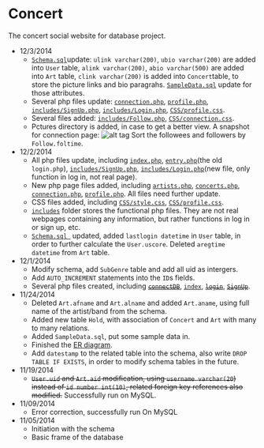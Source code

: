 Concert
========

The concert social website for database project.
* 12/3/2014
  * [```Schema.sql```](https://github.com/southpenguin/Concert/blob/master/sql/Schema.sql)update: ```ulink varchar(200)```, ```ubio varchar(200)``` are added into ```User``` table, ```alink varchar(200)```, ```abio varchar(500)``` are added into ```Art``` table, ```clink varchar(200)``` is added into ```Concert```table, to store the picture links and bio paragrahs. [```SampleData.sql```](https://github.com/southpenguin/Concert/blob/master/sql/SampleData.sql) update for those attributes.
  * Several php files update: [```connection.php```](https://github.com/southpenguin/Concert/blob/master/php/connection.php), [```profile.php```](https://github.com/southpenguin/Concert/blob/master/php/profile.php), [```includes/SignUp.php```](https://github.com/southpenguin/Concert/blob/master/php/includes/SignUp.php), [```includes/Login.php```](https://github.com/southpenguin/Concert/blob/master/php/includes/Login.php), [```CSS/profile.css```](https://github.com/southpenguin/Concert/blob/master/php/css/profile.css).
  * Several files added: [```includes/Follow.php```](https://github.com/southpenguin/Concert/blob/master/php/includes/Follow.php), [```CSS/connection.css```](https://github.com/southpenguin/Concert/blob/master/php/css/connection.css).
  * Pctures directory is added, in case to get a better view. A snapshot for connection page: ![alt tag](https://raw.githubusercontent.com/southpenguin/Concert/master/php/Pictures/Screenshot%202014-12-04%2004.47.09.png?token=AC0jiXgNQdRcSJJolpNWclqyODwztZJCks5UiWkMwA%3D%3D) Sort the followees and followers by ```Follow.foltime```.
* 12/2/2014
  * All php files update, including [```index.php```](https://github.com/southpenguin/Concert/blob/master/php/index.php), [```entry.php```](https://github.com/southpenguin/Concert/blob/master/php/entry.php)(the old ```login.php```), [```includes/SignUp.php```](https://github.com/southpenguin/Concert/blob/master/php/includes/SignUp.php), [```includes/Login.php```](https://github.com/southpenguin/Concert/blob/master/php/includes/Login.php)(new file, only function in log in, not real page).
  * New php page files added, including [```artists.php```](https://github.com/southpenguin/Concert/blob/master/php/artists.php), [```concerts.php```](https://github.com/southpenguin/Concert/blob/master/php/concerts.php), [```connection.php```](https://github.com/southpenguin/Concert/blob/master/php/connection.php), [```profile.php```](https://github.com/southpenguin/Concert/blob/master/php/profile.php). All files need further update.
  * CSS files added, including [```CSS/style.css```](https://github.com/southpenguin/Concert/blob/master/php/css/style.css), [```CSS/profile.css```](https://github.com/southpenguin/Concert/blob/master/php/css/profile.css).
  * [```includes```](https://github.com/southpenguin/Concert/tree/master/php/includes) folder stores the functional php files. They are not real webpages containing any information, but rather functions in log in or sign up, etc.
  *  [```Schema.sql ```](https://github.com/southpenguin/Concert/blob/master/sql/Schema.sql) updated, added ```lastlogin datetime``` in ```User``` table, in order to further calculate the ```User.uscore```. Deleted ```aregtime datetime``` from ```Art``` table.
* 12/1/2014
  * Modify schema, add ```SubGenre``` table and add all uid as intergers.
  * Add ```AUTO_INCREMENT``` statements into the ```ID```s fields.
  * Several php files created, including ~~[```connectDB```](https://github.com/southpenguin/Concert/blob/master/php/connectDB.php)~~, [```index```](https://github.com/southpenguin/Concert/blob/master/php/index.php), ~~[```login```](https://github.com/southpenguin/Concert/blob/master/php/login.php)~~, ~~[```SignUp```](https://github.com/southpenguin/Concert/blob/master/php/SignUp.php)~~. 
* 11/24/2014
  * Deleted ```Art.afname``` and ```Art.alname``` and added ```Art.aname```, using full name of the artist/band from the schema.
  * Added new table ```Hold```, with association of ```Concert``` and ```Art``` with many to many relations.
  * Added ```SampleData.sql```, put some sample data in.
  * Finished the [ER diagram](https://www.lucidchart.com/documents/edit/187a54c4-6238-45e4-8a26-9d68538fc38c).
  * Add ```datestamp``` to the related table into the schema, also write ```DROP TABLE IF EXISTS```, in order to modify schema tables in the future.
* 11/19/2014
  * ~~```User.uid``` and ```Art.aid``` modification, using ```username varchar(20```) instead of ```id number int(10)```, related foreign key references also modified.~~ Successfully run on MySQL.
* 11/09/2014 
  * Error correction, successfully run On MySQL
* 11/05/2014 
  * Initiation with the schema
  * Basic frame of the database
